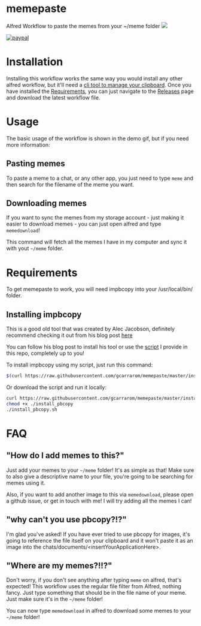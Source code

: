 # memepaste
Alfred Workflow to paste the memes from your ~/meme folder
![](demo.gif)

[![paypal](https://www.paypalobjects.com/en_US/i/btn/btn_donateCC_LG.gif)](https://paypal.me/guicarraro)

# Installation
Installing this workflow works the same way you would install any other alfred workflow, but it'll need a [cli tool to manage your clipboard](#installing-impbcopy).
Once you have installed the [Requirements](#requirements), you can just navigate to the [Releases](https://github.com/gcarrarom/memepaste/releases) page and download the latest workflow file.

# Usage
The basic usage of the workflow is shown in the demo gif, but if you need more information:
## Pasting memes
To paste a meme to a chat, or any other app, you just need to type `meme` and then search for the filename of the meme you want. 
## Downloading memes
If you want to sync the memes from my storage account - just making it easier to download memes - you can just open alfred and type `memedownload`!

This command will fetch all the memes I have in my computer and sync it with yout `~/meme` folder. 
# Requirements

To get memepaste to work, you will need impbcopy into your /usr/local/bin/ folder. 

## Installing impbcopy
This is a good old tool that was created by Alec Jacobson, definitely recommend checking it out from his blog post [here](https://www.alecjacobson.com/weblog/?p=3816)

You can follow his blog post to install his tool or use the [script](install_pbcopy.sh) I provide in this repo, completely up to you!

To install impbcopy using my script, just run this command:
```bash
$(curl https://raw.githubusercontent.com/gcarrarom/memepaste/master/install_pbcopy.sh)
```

Or download the script and run it locally:
```bash
curl https://raw.githubusercontent.com/gcarrarom/memepaste/master/install_pbcopy.sh --output install_pbcopy.sh
chmod +x ./install_pbcopy
./install_pbcopy.sh
```


# FAQ

## "How do I add memes to this?"
Just add your memes to your `~/meme` folder! It's as simple as that! Make sure to also give a descriptive name to your file, you're going to be searching for memes using it.

Also, if you want to add another image to this via `memedownload`, please open a github issue, or get in touch with me! I will try adding all the memes I can!

## "why can't you use pbcopy?!?"
I'm glad you've asked! If you have ever tried to use pbcopy for images, it's going to reference the file itself on your clipboard and it won't paste it as an image into the chats/documents/\<insertYourApplicationHere>.

## "Where are my memes?!!?"
Don't worry, if you don't see anything after typing `meme` on alfred, that's expected! This workflow uses the regular file filter from Alfred, nothing fancy. Just type something that should be in the file name of your meme. Just make sure it's in the `~/meme` folder!

You can now type `memedownload` in alfred to download some memes to your `~/meme` folder!
